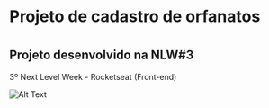 <h1> Projeto de cadastro de orfanatos <h1>
<h2>Projeto desenvolvido na NLW#3</h2>

<p>3º Next Level Week - Rocketseat (Front-end) </p>

![Alt Text](QNDsOwQUFg.gif)
